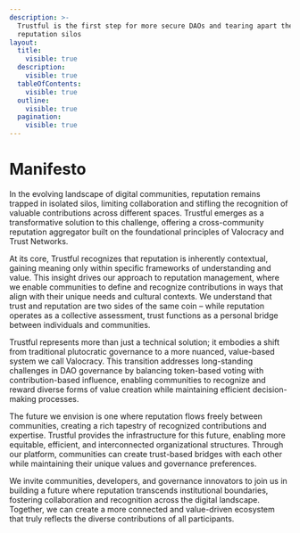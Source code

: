 ```yaml
---
description: >-
  Trustful is the first step for more secure DAOs and tearing apart the
  reputation silos
layout:
  title:
    visible: true
  description:
    visible: true
  tableOfContents:
    visible: true
  outline:
    visible: true
  pagination:
    visible: true
---
```


# Manifesto

In the evolving landscape of digital communities, reputation remains trapped in isolated silos, limiting collaboration and stifling the recognition of valuable contributions across different spaces. Trustful emerges as a transformative solution to this challenge, offering a cross-community reputation aggregator built on the foundational principles of Valocracy and Trust Networks.

At its core, Trustful recognizes that reputation is inherently contextual, gaining meaning only within specific frameworks of understanding and value. This insight drives our approach to reputation management, where we enable communities to define and recognize contributions in ways that align with their unique needs and cultural contexts. We understand that trust and reputation are two sides of the same coin – while reputation operates as a collective assessment, trust functions as a personal bridge between individuals and communities.

Trustful represents more than just a technical solution; it embodies a shift from traditional plutocratic governance to a more nuanced, value-based system we call Valocracy. This transition addresses long-standing challenges in DAO governance by balancing token-based voting with contribution-based influence, enabling communities to recognize and reward diverse forms of value creation while maintaining efficient decision-making processes.

The future we envision is one where reputation flows freely between communities, creating a rich tapestry of recognized contributions and expertise. Trustful provides the infrastructure for this future, enabling more equitable, efficient, and interconnected organizational structures. Through our platform, communities can create trust-based bridges with each other while maintaining their unique values and governance preferences.

We invite communities, developers, and governance innovators to join us in building a future where reputation transcends institutional boundaries, fostering collaboration and recognition across the digital landscape. Together, we can create a more connected and value-driven ecosystem that truly reflects the diverse contributions of all participants.
